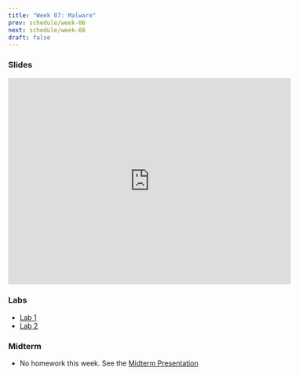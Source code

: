 ```yaml
---
title: "Week 07: Malware"
prev: schedule/week-06
next: schedule/week-08
draft: false
---
```


### Slides

<iframe src="https://slides.com/chasekanipe/week-6/embed" width="576" height="420" title="Week 7" scrolling="no" frameborder="0" webkitallowfullscreen mozallowfullscreen allowfullscreen></iframe>

### Labs

- [Lab 1](lab-1/)
- [Lab 2](lab-2/)

### Midterm

- No homework this week. See the [Midterm Presentation](midterm/)
